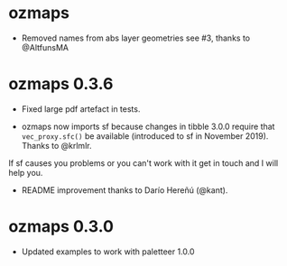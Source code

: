 # ozmaps

* Removed names from abs layer geometries see #3, thanks to @AltfunsMA 

# ozmaps 0.3.6

* Fixed large pdf artefact in tests. 

* ozmaps now imports sf because changes in tibble 3.0.0 require that
`vec_proxy.sfc()` be available (introduced to sf in November 2019). Thanks to @krlmlr. 

If sf causes
you problems or you can't work with it get in touch and I will help you. 

* README improvement thanks to Darío Hereñú (@kant). 

# ozmaps 0.3.0

* Updated examples to work with paletteer 1.0.0
